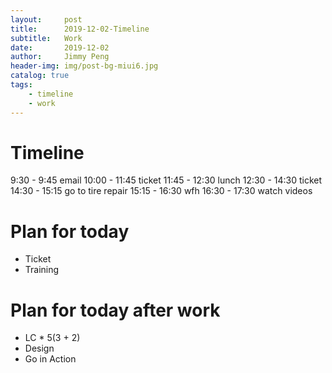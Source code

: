```yaml
---
layout:     post
title:      2019-12-02-Timeline
subtitle:   Work
date:       2019-12-02
author:     Jimmy Peng
header-img: img/post-bg-miui6.jpg
catalog: true
tags:
    - timeline
    - work
---
```


# Timeline
9:30 - 9:45 email
10:00 - 11:45 ticket
11:45 - 12:30 lunch
12:30 - 14:30 ticket
14:30 - 15:15 go to tire repair
15:15 - 16:30 wfh
16:30 - 17:30 watch videos



# Plan for today
- Ticket
- Training


# Plan for today after work
- LC * 5(3 + 2)
- Design
- Go in Action
